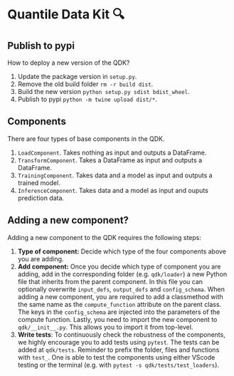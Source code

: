 # Quantile Data Kit 🔍

## Publish to pypi
How to deploy a new version of the QDK?
1) Update the package version in `setup.py`.
2) Remove the old build folder `rm -r build dist`.
3) Build the new version `python setup.py sdist bdist_wheel`.
4) Publish to pypi `python -m twine upload dist/*`.

## Components
There are four types of base components in the QDK. 
1) `LoadComponent`. Takes nothing as input and outputs a DataFrame.
2) `TransformComponent`. Takes a DataFrame as input and outputs a DataFrame.
3) `TrainingComponent`. Takes data and a model as input and outputs a trained model.
4) `InferenceComponent`. Takes data and a model as input and ouputs prediction data.

## Adding a new component?
Adding a new component to the QDK requires the following steps:
1) **Type of component:** Decide which type of the four components above you are adding. 
2) **Add component:** Once you decide which type of component you are adding, add in the corresponding folder (e.g. `qdk/loader`) a new Python file that inherits from the parent component. In this file you can optionally overwrite `input_defs`, `output_defs` and `config_schema`. When adding a new component, you are required to add a classmethod with the same name as the `compute_function` attribute on the parent class. The keys in the `config_schema` are injected into the parameters of the compute function. Lastly, you need to import the new component to `qdk/__init__.py`. This allows you to import it from top-level.
4) **Write tests**: To continuously check the robustness of the components, we highly encourage you to add tests using `pytest`. The tests can be added at `qdk/tests`. Reminder to prefix the folder, files and functions with `test_`. One is able to test the components using either VScode testing or the terminal (e.g. with `pytest -s qdk/tests/test_loaders`).
